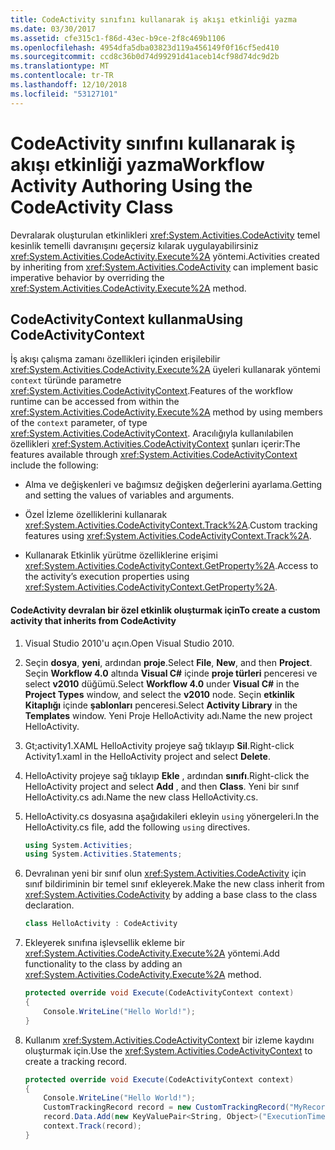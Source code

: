 ```yaml
---
title: CodeActivity sınıfını kullanarak iş akışı etkinliği yazma
ms.date: 03/30/2017
ms.assetid: cfe315c1-f86d-43ec-b9ce-2f8c469b1106
ms.openlocfilehash: 4954dfa5dba03823d119a456149f0f16cf5ed410
ms.sourcegitcommit: ccd8c36b0d74d99291d41aceb14cf98d74dc9d2b
ms.translationtype: MT
ms.contentlocale: tr-TR
ms.lasthandoff: 12/10/2018
ms.locfileid: "53127101"
---
```

# <a name="workflow-activity-authoring-using-the-codeactivity-class"></a><span data-ttu-id="94e48-102">CodeActivity sınıfını kullanarak iş akışı etkinliği yazma</span><span class="sxs-lookup"><span data-stu-id="94e48-102">Workflow Activity Authoring Using the CodeActivity Class</span></span>
<span data-ttu-id="94e48-103">Devralarak oluşturulan etkinlikleri <xref:System.Activities.CodeActivity> temel kesinlik temelli davranışını geçersiz kılarak uygulayabilirsiniz <xref:System.Activities.CodeActivity.Execute%2A> yöntemi.</span><span class="sxs-lookup"><span data-stu-id="94e48-103">Activities created by inheriting from <xref:System.Activities.CodeActivity> can implement basic imperative behavior by overriding the <xref:System.Activities.CodeActivity.Execute%2A> method.</span></span>

## <a name="using-codeactivitycontext"></a><span data-ttu-id="94e48-104">CodeActivityContext kullanma</span><span class="sxs-lookup"><span data-stu-id="94e48-104">Using CodeActivityContext</span></span>
 <span data-ttu-id="94e48-105">İş akışı çalışma zamanı özellikleri içinden erişilebilir <xref:System.Activities.CodeActivity.Execute%2A> üyeleri kullanarak yöntemi `context` türünde parametre <xref:System.Activities.CodeActivityContext>.</span><span class="sxs-lookup"><span data-stu-id="94e48-105">Features of the workflow runtime can be accessed from within the <xref:System.Activities.CodeActivity.Execute%2A> method by using members of the `context` parameter, of type <xref:System.Activities.CodeActivityContext>.</span></span> <span data-ttu-id="94e48-106">Aracılığıyla kullanılabilen özellikleri <xref:System.Activities.CodeActivityContext> şunları içerir:</span><span class="sxs-lookup"><span data-stu-id="94e48-106">The features available through <xref:System.Activities.CodeActivityContext> include the following:</span></span>

-   <span data-ttu-id="94e48-107">Alma ve değişkenleri ve bağımsız değişken değerlerini ayarlama.</span><span class="sxs-lookup"><span data-stu-id="94e48-107">Getting and setting the values of variables and arguments.</span></span>

-   <span data-ttu-id="94e48-108">Özel İzleme özelliklerini kullanarak <xref:System.Activities.CodeActivityContext.Track%2A>.</span><span class="sxs-lookup"><span data-stu-id="94e48-108">Custom tracking features using <xref:System.Activities.CodeActivityContext.Track%2A>.</span></span>

-   <span data-ttu-id="94e48-109">Kullanarak Etkinlik yürütme özelliklerine erişimi <xref:System.Activities.CodeActivityContext.GetProperty%2A>.</span><span class="sxs-lookup"><span data-stu-id="94e48-109">Access to the activity’s execution properties using <xref:System.Activities.CodeActivityContext.GetProperty%2A>.</span></span>

#### <a name="to-create-a-custom-activity-that-inherits-from-codeactivity"></a><span data-ttu-id="94e48-110">CodeActivity devralan bir özel etkinlik oluşturmak için</span><span class="sxs-lookup"><span data-stu-id="94e48-110">To create a custom activity that inherits from CodeActivity</span></span>

1.  <span data-ttu-id="94e48-111">Visual Studio 2010'u açın.</span><span class="sxs-lookup"><span data-stu-id="94e48-111">Open Visual Studio 2010.</span></span>

2.  <span data-ttu-id="94e48-112">Seçin **dosya**, **yeni**, ardından **proje**.</span><span class="sxs-lookup"><span data-stu-id="94e48-112">Select **File**, **New**, and then **Project**.</span></span> <span data-ttu-id="94e48-113">Seçin **Workflow 4.0** altında **Visual C#** içinde **proje türleri** penceresi ve select **v2010** düğümü.</span><span class="sxs-lookup"><span data-stu-id="94e48-113">Select **Workflow 4.0** under **Visual C#** in the **Project Types** window, and select the **v2010** node.</span></span> <span data-ttu-id="94e48-114">Seçin **etkinlik Kitaplığı** içinde **şablonları** penceresi.</span><span class="sxs-lookup"><span data-stu-id="94e48-114">Select **Activity Library** in the **Templates** window.</span></span> <span data-ttu-id="94e48-115">Yeni Proje HelloActivity adı.</span><span class="sxs-lookup"><span data-stu-id="94e48-115">Name the new project HelloActivity.</span></span>

3.  <span data-ttu-id="94e48-116">Gt;activity1.XAML HelloActivity projeye sağ tıklayıp **Sil**.</span><span class="sxs-lookup"><span data-stu-id="94e48-116">Right-click Activity1.xaml in the HelloActivity project and select **Delete**.</span></span>

4.  <span data-ttu-id="94e48-117">HelloActivity projeye sağ tıklayıp **Ekle** , ardından **sınıfı**.</span><span class="sxs-lookup"><span data-stu-id="94e48-117">Right-click the HelloActivity project and select **Add** , and then **Class**.</span></span> <span data-ttu-id="94e48-118">Yeni bir sınıf HelloActivity.cs adı.</span><span class="sxs-lookup"><span data-stu-id="94e48-118">Name the new class HelloActivity.cs.</span></span>

5.  <span data-ttu-id="94e48-119">HelloActivity.cs dosyasına aşağıdakileri ekleyin `using` yönergeleri.</span><span class="sxs-lookup"><span data-stu-id="94e48-119">In the HelloActivity.cs file, add the following `using` directives.</span></span>

    ```csharp
    using System.Activities;
    using System.Activities.Statements;
    ```

6.  <span data-ttu-id="94e48-120">Devralınan yeni bir sınıf olun <xref:System.Activities.CodeActivity> için sınıf bildiriminin bir temel sınıf ekleyerek.</span><span class="sxs-lookup"><span data-stu-id="94e48-120">Make the new class inherit from <xref:System.Activities.CodeActivity> by adding a base class to the class declaration.</span></span>

    ```csharp
    class HelloActivity : CodeActivity
    ```

7.  <span data-ttu-id="94e48-121">Ekleyerek sınıfına işlevsellik ekleme bir <xref:System.Activities.CodeActivity.Execute%2A> yöntemi.</span><span class="sxs-lookup"><span data-stu-id="94e48-121">Add functionality to the class by adding an <xref:System.Activities.CodeActivity.Execute%2A> method.</span></span>

    ```csharp
    protected override void Execute(CodeActivityContext context)
    {
        Console.WriteLine("Hello World!");
    }
    ```

8.  <span data-ttu-id="94e48-122">Kullanım <xref:System.Activities.CodeActivityContext> bir izleme kaydını oluşturmak için.</span><span class="sxs-lookup"><span data-stu-id="94e48-122">Use the <xref:System.Activities.CodeActivityContext> to create a tracking record.</span></span>

    ```csharp
    protected override void Execute(CodeActivityContext context)
    {
        Console.WriteLine("Hello World!");
        CustomTrackingRecord record = new CustomTrackingRecord("MyRecord");
        record.Data.Add(new KeyValuePair<String, Object>("ExecutionTime", DateTime.Now));
        context.Track(record);
    }
    ```
